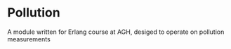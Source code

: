 # Pollution
A module written for Erlang course at AGH, desiged to operate on pollution measurements
